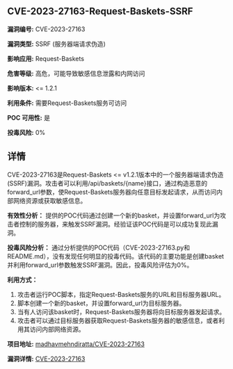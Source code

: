 ## CVE-2023-27163-Request-Baskets-SSRF

**漏洞编号:** CVE-2023-27163

**漏洞类型:** SSRF (服务器端请求伪造)

**影响应用:** Request-Baskets

**危害等级:** 高危，可能导致敏感信息泄露和内网访问

**影响版本:** <= 1.2.1

**利用条件:** 需要Request-Baskets服务可访问

**POC 可用性:** 是

**投毒风险:** 0%

## 详情

CVE-2023-27163是Request-Baskets <= v1.2.1版本中的一个服务器端请求伪造(SSRF)漏洞。攻击者可以利用/api/baskets/{name}接口，通过构造恶意的forward_url参数，使Request-Baskets服务器向任意目标发起请求，从而访问内部网络资源或获取敏感信息。

**有效性分析：**
提供的POC代码通过创建一个新的basket，并设置forward_url为攻击者控制的服务器，来触发SSRF漏洞。经验证该POC代码是可以成功复现此漏洞。

**投毒风险分析：**
通过分析提供的POC代码（CVE-2023-27163.py和README.md），没有发现任何明显的投毒代码。该代码的主要功能是创建basket并利用forward_url参数触发SSRF漏洞。因此，投毒风险评估为0%。

**利用方式：**
1.  攻击者运行POC脚本，指定Request-Baskets服务的URL和目标服务器URL。
2.  脚本创建一个新的basket，并设置forward_url为目标服务器。
3.  当有人访问该basket时，Request-Baskets服务器将向目标服务器发起请求。
4.  攻击者可以通过目标服务器获取Request-Baskets服务器的敏感信息，或者利用其访问内部网络资源。

**项目地址:** [madhavmehndiratta/CVE-2023-27163](https://github.com/madhavmehndiratta/CVE-2023-27163)

**漏洞详情:** [CVE-2023-27163](https://nvd.nist.gov/vuln/detail/CVE-2023-27163)